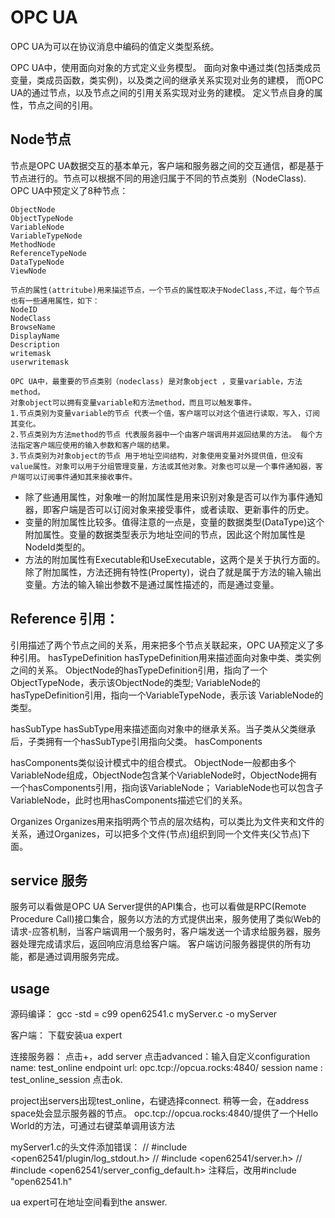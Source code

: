 # OPC UA
OPC UA为可以在协议消息中编码的值定义类型系统。

OPC UA中，使用面向对象的方式定义业务模型。
面向对象中通过类(包括类成员变量，类成员函数，类实例)，以及类之间的继承关系实现对业务的建模，
而OPC UA的通过节点，以及节点之间的引用关系实现对业务的建模。
定义节点自身的属性，节点之间的引用。

## Node节点
节点是OPC UA数据交互的基本单元，客户端和服务器之间的交互通信，都是基于节点进行的。节点可以根据不同的用途归属于不同的节点类别（NodeClass).
OPC UA中预定义了8种节点：

    ObjectNode
    ObjectTypeNode
    VariableNode
    VariableTypeNode
    MethodNode
    ReferenceTypeNode
    DataTypeNode
    ViewNode

    节点的属性(attritube)用来描述节点，一个节点的属性取决于NodeClass,不过，每个节点也有一些通用属性，如下：
    NodeID
    NodeClass
    BrowseName
    DisplayName
    Description
    writemask
    userwritemask

    OPC UA中，最重要的节点类别（nodeclass) 是对象object ，变量variable，方法method。
    对象object可以拥有变量variable和方法method，而且可以触发事件。
    1.节点类别为变量variable的节点 代表一个值，客户端可以对这个值进行读取，写入，订阅其变化。
    2.节点类别为方法method的节点 代表服务器中一个由客户端调用并返回结果的方法。 每个方法指定客户端应使用的输入参数和客户端的结果。
    3.节点类别为对象object的节点 用于地址空间结构，对象使用变量对外提供值，但没有value属性。对象可以用于分组管理变量，方法或其他对象。对象也可以是一个事件通知器，客户端可以订阅事件通知其来接收事件。
  
 - 除了些通用属性，对象唯一的附加属性是用来识别对象是否可以作为事件通知器，即客户端是否可以订阅对象来接受事件，或者读取、更新事件的历史。 
- 变量的附加属性比较多。值得注意的一点是，变量的数据类型(DataType)这个附加属性。变量的数据类型表示为地址空间的节点，因此这个附加属性是NodeId类型的。 
- 方法的附加属性有Executable和UseExecutable，这两个是关于执行方面的。除了附加属性，方法还拥有特性(Property)，说白了就是属于方法的输入输出变量。方法的输入输出参数不是通过属性描述的，而是通过变量。


## Reference 引用：
引用描述了两个节点之间的关系，用来把多个节点关联起来，OPC UA预定义了多种引用。
hasTypeDefinition
hasTypeDefinition用来描述面向对象中类、类实例之间的关系。
ObjectNode的hasTypeDefinition引用，指向了一个ObjectTypeNode，表示该ObjectNode的类型;
    VariableNode的hasTypeDefinition引用，指向一个VariableTypeNode，表示该 VariableNode的类型。

hasSubType
hasSubType用来描述面向对象中的继承关系。当子类从父类继承后，子类拥有一个hasSubType引用指向父类。
hasComponents

hasComponents类似设计模式中的组合模式。
    ObjectNode一般都由多个VariableNode组成，ObjectNode包含某个VariableNode时，ObjectNode拥有一个hasComponents引用，指向该VariableNode；
    VariableNode也可以包含子VariableNode，此时也用hasComponents描述它们的关系。

Organizes
Organizes用来指明两个节点的层次结构，可以类比为文件夹和文件的关系，通过Organizes，可以把多个文件(节点)组织到同一个文件夹(父节点)下面。

## service 服务
服务可以看做是OPC UA Server提供的API集合，也可以看做是RPC(Remote Procedure Call)接口集合，服务以方法的方式提供出来，服务使用了类似Web的请求-应答机制，当客户端调用一个服务时，客户端发送一个请求给服务器，服务器处理完成请求后，返回响应消息给客户端。
客户端访问服务器提供的所有功能，都是通过调用服务完成。


## usage
源码编译：
gcc -std = c99 open62541.c myServer.c -o myServer


客户端：
下载安装ua expert

连接服务器：
点击+，add server
点击advanced：输入自定义configuration name: test_online
endpoint url: opc.tcp://opcua.rocks:4840/
session name :  test_online_session
点击ok.

project出servers出现test_online，右键选择connect.
稍等一会，在address space处会显示服务器的节点。
opc.tcp://opcua.rocks:4840/提供了一个Hello World的方法，可通过右键菜单调用该方法

myServer1.c的头文件添加错误：
// #include <open62541/plugin/log_stdout.h>
// #include <open62541/server.h>
// #include <open62541/server_config_default.h>
注释后，改用#include "open62541.h"

ua expert可在地址空间看到the answer.
